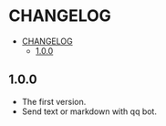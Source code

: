# CHANGELOG

- [CHANGELOG](#changelog)
  - [1.0.0](#100)

## 1.0.0

- The first version.
- Send text or markdown with qq bot.

